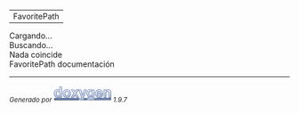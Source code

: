 <html xmlns="http://www.w3.org/1999/xhtml" lang="es">
<head>
<meta http-equiv="Content-Type" content="text/xhtml;charset=UTF-8"/>
<meta http-equiv="X-UA-Compatible" content="IE=11"/>
<meta name="generator" content="Doxygen 1.9.7"/>
<meta name="viewport" content="width=device-width, initial-scale=1"/>
<title>FavoritePath: Página principal</title>
<link href="tabs.css" rel="stylesheet" type="text/css"/>
<script type="text/javascript" src="jquery.js"></script>
<script type="text/javascript" src="dynsections.js"></script>
<link href="search/search.css" rel="stylesheet" type="text/css"/>
<script type="text/javascript" src="search/searchdata.js"></script>
<script type="text/javascript" src="search/search.js"></script>
<link href="doxygen.css" rel="stylesheet" type="text/css" />
</head>
<body>
<div id="top"><!-- do not remove this div, it is closed by doxygen! -->
<div id="titlearea">
<table cellspacing="0" cellpadding="0">
 <tbody>
 <tr id="projectrow">
  <td id="projectalign">
   <div id="projectname">FavoritePath
   </div>
  </td>
 </tr>
 </tbody>
</table>
</div>
<!-- end header part -->
<!-- Generado por Doxygen 1.9.7 -->
<script type="text/javascript">
/* @license magnet:?xt=urn:btih:d3d9a9a6595521f9666a5e94cc830dab83b65699&amp;dn=expat.txt MIT */
var searchBox = new SearchBox("searchBox", "search/",'.html');
/* @license-end */
</script>
<script type="text/javascript" src="menudata.js"></script>
<script type="text/javascript" src="menu.js"></script>
<script type="text/javascript">
/* @license magnet:?xt=urn:btih:d3d9a9a6595521f9666a5e94cc830dab83b65699&amp;dn=expat.txt MIT */
$(function() {
  initMenu('',true,false,'search.php','Buscar');
  $(document).ready(function() { init_search(); });
});
/* @license-end */
</script>
<div id="main-nav"></div>
</div><!-- top -->
<!-- window showing the filter options -->
<div id="MSearchSelectWindow"
     onmouseover="return searchBox.OnSearchSelectShow()"
     onmouseout="return searchBox.OnSearchSelectHide()"
     onkeydown="return searchBox.OnSearchSelectKey(event)">
</div>

<!-- iframe showing the search results (closed by default) -->
<div id="MSearchResultsWindow">
<div id="MSearchResults">
<div class="SRPage">
<div id="SRIndex">
<div id="SRResults"></div>
<div class="SRStatus" id="Loading">Cargando...</div>
<div class="SRStatus" id="Searching">Buscando...</div>
<div class="SRStatus" id="NoMatches">Nada coincide</div>
</div>
</div>
</div>
</div>

<div class="header">
  <div class="headertitle"><div class="title">FavoritePath documentación</div></div>
</div><!--header-->
<div class="contents">
</div><!-- contents -->
<!-- start footer part -->
<hr class="footer"/><address class="footer"><small>
Generado por&#160;<a href="https://www.doxygen.org/index.html"><img class="footer" src="doxygen.svg" width="104" height="31" alt="doxygen"/></a> 1.9.7
</small></address>
</body>
</html>
